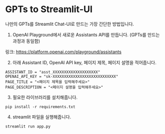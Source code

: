# GPTs to Streamlit-UI

나만의 GPTs를 Streamlit Chat-UI로 만드는 가장 간단한 방법입니다.

1. OpenAI Playground에서 새로운 Assistants API를 만듭니다. (GPTs를 만드는 과정과 동일함)

링크: https://platform.openai.com/playground/assistants


2. 아래 Assistant ID, OpenAI API key, 페이지 제목, 페이지 설명을 적어줍니다.
```
ASSISTANT_ID = "asst_XXXXXXXXXXXXXXXXXXXX"
OPENAI_API_KEY = "sk-XXXXXXXXXXXXXXXXXXXXXXXXXXXX"
PAGE_TITLE = "<페이지 제목을 입력해주세요>"
PAGE_DESCRIPTION = "<페이지 설명을 입력해주세요>"
```

3. 필요한 라이브러리를 설치해줍니다.
```
pip install -r requirements.txt
```

4. streamlit 파일을 실행해줍니다.
```
streamlit run app.py
```
